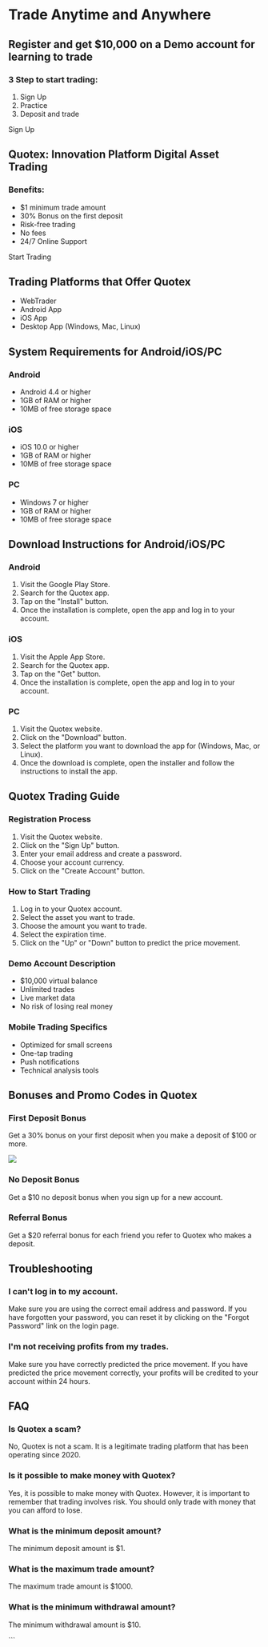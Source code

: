 # Trade Anytime and Anywhere

## Register and get \$10,000 on a Demo account for learning to trade

### 3 Step to start trading:

1.  Sign Up
2.  Practice
3.  Deposit and trade

Sign Up

## Quotex: Innovation Platform Digital Asset Trading

### Benefits:

-   \$1 minimum trade amount
-   30% Bonus on the first deposit
-   Risk-free trading
-   No fees
-   24/7 Online Support

Start Trading

## Trading Platforms that Offer Quotex

-   WebTrader
-   Android App
-   iOS App
-   Desktop App (Windows, Mac, Linux)

## System Requirements for Android/iOS/PC

### Android

-   Android 4.4 or higher
-   1GB of RAM or higher
-   10MB of free storage space

### iOS

-   iOS 10.0 or higher
-   1GB of RAM or higher
-   10MB of free storage space

### PC

-   Windows 7 or higher
-   1GB of RAM or higher
-   10MB of free storage space

## Download Instructions for Android/iOS/PC

### Android

1.  Visit the Google Play Store.
2.  Search for the Quotex app.
3.  Tap on the "Install" button.
4.  Once the installation is complete, open the app and log in to your
    account.

### iOS

1.  Visit the Apple App Store.
2.  Search for the Quotex app.
3.  Tap on the "Get" button.
4.  Once the installation is complete, open the app and log in to your
    account.

### PC

1.  Visit the Quotex website.
2.  Click on the "Download" button.
3.  Select the platform you want to download the app for (Windows, Mac,
    or Linux).
4.  Once the download is complete, open the installer and follow the
    instructions to install the app.

## Quotex Trading Guide

### Registration Process

1.  Visit the Quotex website.
2.  Click on the "Sign Up" button.
3.  Enter your email address and create a password.
4.  Choose your account currency.
5.  Click on the "Create Account" button.

### How to Start Trading

1.  Log in to your Quotex account.
2.  Select the asset you want to trade.
3.  Choose the amount you want to trade.
4.  Select the expiration time.
5.  Click on the "Up" or "Down" button to predict the price
    movement.

### Demo Account Description

-   \$10,000 virtual balance
-   Unlimited trades
-   Live market data
-   No risk of losing real money

### Mobile Trading Specifics

-   Optimized for small screens
-   One-tap trading
-   Push notifications
-   Technical analysis tools

## Bonuses and Promo Codes in Quotex

### First Deposit Bonus

Get a 30% bonus on your first deposit when you make a deposit of \$100
or more.

[![](https://static.quotex.io/files/3_en/300_250.jpg)](https://traff.sbs/brokerqxlid)

### No Deposit Bonus

Get a \$10 no deposit bonus when you sign up for a new account.

### Referral Bonus

Get a \$20 referral bonus for each friend you refer to Quotex who makes
a deposit.

## Troubleshooting

### I can\'t log in to my account.

Make sure you are using the correct email address and password. If you
have forgotten your password, you can reset it by clicking on the
"Forgot Password" link on the login page.

### I\'m not receiving profits from my trades.

Make sure you have correctly predicted the price movement. If you have
predicted the price movement correctly, your profits will be credited to
your account within 24 hours.

## FAQ

### Is Quotex a scam?

No, Quotex is not a scam. It is a legitimate trading platform that has
been operating since 2020.

### Is it possible to make money with Quotex?

Yes, it is possible to make money with Quotex. However, it is important
to remember that trading involves risk. You should only trade with money
that you can afford to lose.

### What is the minimum deposit amount?

The minimum deposit amount is \$1.

### What is the maximum trade amount?

The maximum trade amount is \$1000.

### What is the minimum withdrawal amount?

The minimum withdrawal amount is \$10.

\`\`\`

